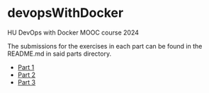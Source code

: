 # devopsWithDocker
HU DevOps with Docker MOOC course 2024

The submissions for the exercises in each part can be found in the README.md in said parts directory.
* [Part 1](./1_part/)
* [Part 2](./2_part/)
* [Part 3](./3_part/)

